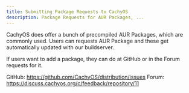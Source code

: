 ```yaml
---
title: Submitting Package Requests to CachyOS
description: Package Requests for AUR Packages, ...
---
```


CachyOS does offer a bunch of precompiled AUR Packages, which are commonly used.
Users can requests AUR Package and these get automatically updated with our buildserver. 

If users want to add a package, they can do at GitHub or in the Forum requests for it.

GitHub: https://github.com/CachyOS/distribution/issues
Forum: https://discuss.cachyos.org/c/feedback/repository/11